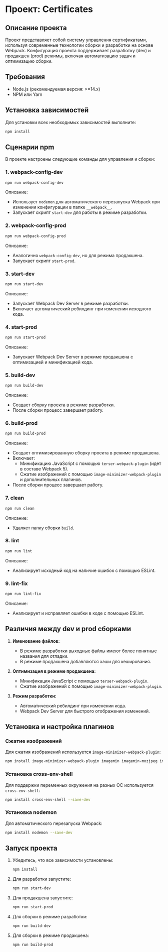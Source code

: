 # Проект: Certificates

## Описание проекта
Проект представляет собой систему управления сертификатами, используя современные технологии сборки и разработки на основе Webpack. Конфигурация проекта поддерживает разработку (dev) и продакшен (prod) режимы, включая автоматизацию задач и оптимизацию сборки.

## Требования
- Node.js (рекомендуемая версия: >=14.x)
- NPM или Yarn

## Установка зависимостей
Для установки всех необходимых зависимостей выполните:
```bash
npm install
```

## Сценарии npm
В проекте настроены следующие команды для управления и сборки:

### 1. **webpack-config-dev**
```bash
npm run webpack-config-dev
```
Описание:
- Использует `nodemon` для автоматического перезапуска Webpack при изменении конфигурации в папке `__webpack__`.
- Запускает скрипт `start-dev` для работы в режиме разработки.

### 2. **webpack-config-prod**
```bash
npm run webpack-config-prod
```
Описание:
- Аналогично `webpack-config-dev`, но для режима продакшена.
- Запускает скрипт `start-prod`.

### 3. **start-dev**
```bash
npm run start-dev
```
Описание:
- Запускает Webpack Dev Server в режиме разработки.
- Включает автоматический ребилдинг при изменении исходного кода.

### 4. **start-prod**
```bash
npm run start-prod
```
Описание:
- Запускает Webpack Dev Server в режиме продакшена с оптимизацией и минификацией кода.

### 5. **build-dev**
```bash
npm run build-dev
```
Описание:
- Создает сборку проекта в режиме разработки.
- После сборки процесс завершает работу.

### 6. **build-prod**
```bash
npm run build-prod
```
Описание:
- Создает оптимизированную сборку проекта в режиме продакшена.
- Включает:
  - Минификацию JavaScript с помощью `terser-webpack-plugin` (идет в составе Webpack 5).
  - Сжатие изображений с помощью `image-minimizer-webpack-plugin` и дополнительных плагинов.
- После сборки процесс завершает работу.

### 7. **clean**
```bash
npm run clean
```
Описание:
- Удаляет папку сборки `build`.

### 8. **lint**
```bash
npm run lint
```
Описание:
- Анализирует исходный код на наличие ошибок с помощью ESLint.

### 9. **lint-fix**
```bash
npm run lint-fix
```
Описание:
- Анализирует и исправляет ошибки в коде с помощью ESLint.

## Различия между dev и prod сборками
1. **Именование файлов:**
   - В режиме разработки выходные файлы имеют более понятные названия для отладки.
   - В режиме продакшена добавляются хэши для кеширования.

2. **Оптимизация в режиме продакшена:**
   - Минификация JavaScript с помощью `terser-webpack-plugin`.
   - Сжатие изображений с помощью `image-minimizer-webpack-plugin`.

3. **Режим разработки:**
   - Автоматический ребилдинг при изменении кода.
   - Webpack Dev Server для быстрого отображения изменений.

## Установка и настройка плагинов
### Сжатие изображений
Для сжатия изображений используется `image-minimizer-webpack-plugin`:
```bash
npm install image-minimizer-webpack-plugin imagemin imagemin-mozjpeg imagemin-optipng --save-dev
```

### Установка cross-env-shell
Для поддержки переменных окружения на разных ОС используется `cross-env-shell`:
```bash
npm install cross-env-shell --save-dev
```

### Установка nodemon
Для автоматического перезапуска Webpack:
```bash
npm install nodemon --save-dev
```

## Запуск проекта
1. Убедитесь, что все зависимости установлены:
   ```bash
   npm install
   ```
2. Для разработки запустите:
   ```bash
   npm run start-dev
   ```
3. Для продакшена запустите:
   ```bash
   npm run start-prod
   ```
4. Для сборки в режиме разработки:
   ```bash
   npm run build-dev
   ```
5. Для сборки в режиме продакшена:
   ```bash
   npm run build-prod
   ```

